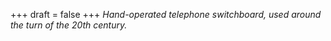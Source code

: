 
+++
draft = false
+++
_Hand-operated telephone switchboard, used around the turn of the 20th century._
